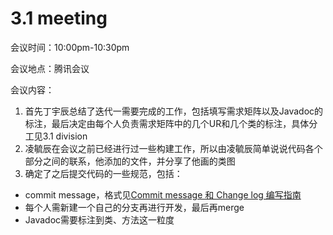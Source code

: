 # 3.1 meeting

会议时间：10:00pm-10:30pm

会议地点：腾讯会议

会议内容：

1. 首先丁宇辰总结了迭代一需要完成的工作，包括填写需求矩阵以及Javadoc的标注，最后决定由每个人负责需求矩阵中的几个UR和几个类的标注，具体分工见3.1 division
2. 凌毓辰在会议之前已经进行过一些构建工作，所以由凌毓辰简单说说代码各个部分之间的联系，他添加的文件，并分享了他画的类图
3. 确定了之后提交代码的一些规范，包括：
  - commit message，格式见[Commit message 和 Change log 编写指南](http://www.ruanyifeng.com/blog/2016/01/commit_message_change_log.html)
  - 每个人需新建一个自己的分支再进行开发，最后再merge
  - Javadoc需要标注到类、方法这一粒度